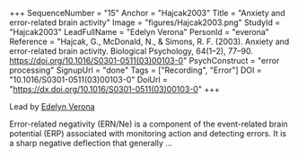 +++
SequenceNumber = "15"
Anchor = "Hajcak2003"
Title = "Anxiety and error-related brain activity"
Image = "figures/Hajcak2003.png"
StudyId = "Hajcak2003"
LeadFullName = "Edelyn Verona"
PersonId = "everona"
Reference = "Hajcak, G., McDonald, N., & Simons, R. F. (2003). Anxiety and error-related brain activity. Biological Psychology, 64(1–2), 77–90. https://doi.org/10.1016/S0301-0511(03)00103-0"
PsychConstruct = "error processing"
SignupUrl = "done"
Tags = ["Recording", "Error"]
DOI = "10.1016/S0301-0511(03)00103-0"
DoiUrl = "https://dx.doi.org/10.1016/S0301-0511(03)00103-0"
+++

Lead by [Edelyn Verona](/people/#everona)

Error-related negativity (ERN/Ne) is a component of the event-related brain potential (ERP) associated with monitoring action and detecting errors. It is a sharp negative deflection that generally ...
